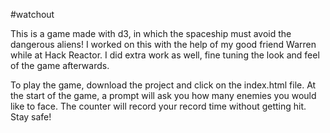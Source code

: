 #watchout

This is a game made with d3, in which the spaceship must avoid the dangerous aliens!  I worked on this with the help of my good friend <a src='https://github.com/rawrin'>Warren</a> while at Hack Reactor.  I did extra work as well, fine tuning the look and feel of the game afterwards.

To play the game, download the project and click on the index.html file.  At the start of the game, a prompt will ask you how many enemies you would like to face. The counter will record your record time without getting hit.  Stay safe!
